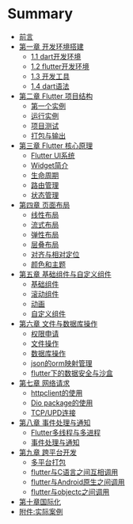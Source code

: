 # Summary

* [前言](README.md)
* [第一章 开发环境搭建](part1/README.md)
  * [1.1 dart开发环境](part1/part1-1.md)
  * [1.2 flutter开发环境](part1/part1-2.md)
  * [1.3 开发工具](part1/part1-3.md)
  * [1.4 dart语法]()
* [第二章 Flutter 项目结构](part2/README.md)
  * [第一个实例](part2/part2-1.md)
  * [运行实例](part2/part2-2.md)
  * [项目测试](part2/part2-3.md)
  * [打包与输出](part2/part2-4.md)
* [第三章 Flutter 核心原理](part3/README.md)
  * [Flutter UI系统](part3/part3-1.md)
  * [Widget简介](part3/part3-2.md)
  * [生命周期]()
  * [路由管理]()
  * [状态管理]()
* [第四章 页面布局]()
  * [线性布局]()
  * [流式布局]()
  * [弹性布局]()
  * [层叠布局]()
  * [对齐与相对定位]()
  * [颜色和主题]()
* [第五章 基础组件与自定义组件]()
  * [基础组件]()
  * [滚动组件]()
  * [动画]()
  * [自定义组件]()
* [第六章 文件与数据库操作]()
  * [权限申请]()
  * [文件操作]()
  * [数据库操作]()
  * [json的orm映射管理]()
  * [flutter下的数据安全与沙盒]()
* [第七章 网络请求]()
  * [httpclient的使用]()
  * [Dio package的使用]()
  * [TCP/UPD连接]()
* [第八章 事件处理与通知]()
  * [Flutter多线程与多进程]()
  * [事件处理与通知]()
* [第九章 跨平台开发]()
  * [多平台打包]()
  * [flutter与C语言之间互相调用]()
  * [flutter与Android原生之间调用]()
  * [flutter与objectc之间调用]()
* [第十章国际化]()
* [附件:实际案例]()